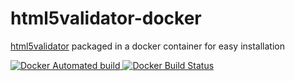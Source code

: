 # html5validator-docker

[html5validator](https://pypi.org/project/html5validator/#description) packaged in a docker container for easy installation
 
[![Docker Automated build](https://img.shields.io/docker/automated/stratdat/html5validator.svg)
![Docker Build Status](https://img.shields.io/docker/build/stratdat/html5validator.svg)](https://hub.docker.com/r/stratdat/html5validator/builds/)
